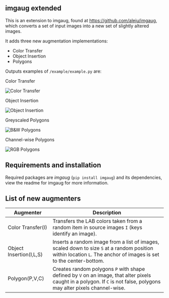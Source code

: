 ## imgaug extended

This is an extension to imgaug, found at <https://github.com/aleju/imgaug>, which converts a set of input images into a new set of slightly altered images.

It adds three new augmentation implementations: 

* Color Transfer
* Object Insertion
* Polygons 

Outputs examples of `/example/example.py` are:

Color Transfer

![Color Transfer](example/color_transfer_example.png)

Object Insertion

![Object Insertion](example/object_insertion_example.png)

Greyscaled Polygons

![B&W Polygons](example/bw_polygons_example.png)

Channel-wise Polygons

![RGB Polygons](example/rgb_polygons_example.png)


## Requirements and installation

Required packages are *imgaug* (`pip install imgaug`) and its dependencies, view the readme for imgaug for more information.

## List of new augmenters

Augmenter | Description
----------|------------
Color Transfer(I)|Transfers the LAB colors taken from a random item in source images `I` (keys identify an image).
Object Insertion(I,L,S)|Inserts a random image from a list of images, scaled down to size `S` at a random position within location `L`. The anchor of images is set to the center-bottom.
Polygon(P,V,C)|Creates random polygons `P` with shape defined by `V` on an image, that alter pixels caught in a polygon. If `C` is not false, polygons may alter pixels channel-wise. 